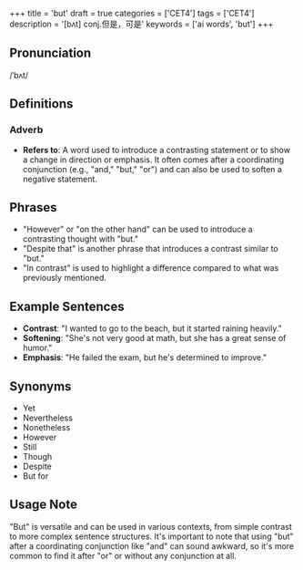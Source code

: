 +++
title = 'but'
draft = true
categories = ['CET4']
tags = ['CET4']
description = '[bʌt] conj.但是，可是'
keywords = ['ai words', 'but']
+++

## Pronunciation
/ˈbʌt/

## Definitions
### Adverb
- **Refers to**: A word used to introduce a contrasting statement or to show a change in direction or emphasis. It often comes after a coordinating conjunction (e.g., "and," "but," "or") and can also be used to soften a negative statement.

## Phrases
- "However" or "on the other hand" can be used to introduce a contrasting thought with "but."
- "Despite that" is another phrase that introduces a contrast similar to "but."
- "In contrast" is used to highlight a difference compared to what was previously mentioned.

## Example Sentences
- **Contrast**: "I wanted to go to the beach, but it started raining heavily."
- **Softening**: "She's not very good at math, but she has a great sense of humor."
- **Emphasis**: "He failed the exam, but he's determined to improve."

## Synonyms
- Yet
- Nevertheless
- Nonetheless
- However
- Still
- Though
- Despite
- But for

## Usage Note
"But" is versatile and can be used in various contexts, from simple contrast to more complex sentence structures. It's important to note that using "but" after a coordinating conjunction like "and" can sound awkward, so it's more common to find it after "or" or without any conjunction at all.
